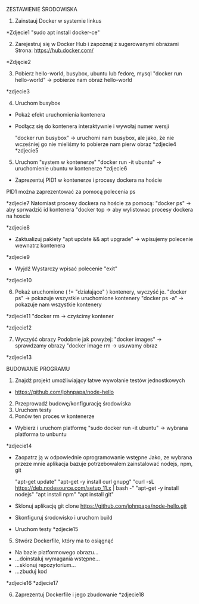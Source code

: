 ZESTAWIENIE ŚRODOWISKA

1. Zainstauj Docker w systemie linkus

*Zdjecie1
    "sudo apt install docker-ce"

2. Zarejestruj się w Docker Hub i zapoznaj z sugerowanymi obrazami
    Strona: https://hub.docker.com/

*Zdjęcie2


3. Pobierz hello-world, busybox, ubuntu lub fedorę, mysql
    "docker run hello-world" -> pobierze nam obraz hello-world

*zdjecie3

4. Uruchom busybox
- Pokaż efekt uruchomienia kontenera
- Podłącz się do kontenera interaktywnie i wywołaj numer wersji

    "docker run busybox" -> uruchomi nam busybox, ale jako, że nie wcześniej go nie mieliśmy to pobierze nam pierw obraz
*zdjecie4
*zdjecie5


5. Uruchom "system w kontenerze"
    "docker run -it ubuntu" -> uruchomienie ubuntu w kontenerze
*zdjecie6

- Zaprezentuj PID1 w kontenerze i procesy dockera na hoście

PID1 można zaprezentować za pomocą polecenia ps

*zdjecie7
Natomiast procesy dockera na hoście za pomocą:
    "docker ps" -> aby sprwadzić id kontenera
    "docker top <id kontenera> -> aby wylistowac procesy dockera na hoscie

*zdjecie8

- Zaktualizuj pakiety
    "apt update && apt upgrade" -> wpisujemy polecenie wewnatrz kontenera

*zdjecie9

- Wyjdź
    Wystarczy wpisać polecenie "exit"

*zdjecie10

6. Pokaż uruchomione ( != "działające" ) kontenery, wyczyść je.
    "docker ps" -> pokazuje wszystkie uruchomione kontenery
    "docker ps -a" -> pokazuje nam wszystkie kontenery

*zdjecie11
    "docker rm <id kontenera> -> czyścimy kontener

*zdjecie12

7. Wyczyść obrazy
Podobnie jak powyżej:
    "docker images" -> sprawdzamy obrazy
    "docker image rm <id obrazu> -> usuwamy obraz

*zdjecie13

BUDOWANIE PROGRAMU

1. Znajdź projekt umożliwiający łatwe wywołanie testów jednostkowych
 - https://github.com/johnpapa/node-hello
2. Przeprowadź budowę/konfigurację środowiska
3. Uruchom testy
4. Ponów ten proces w kontenerze
 - Wybierz i uruchom platformę
    "sudo docker run -it ubuntu" -> wybrana platforma to unbuntu

*zdjecie14

 - Zaopatrz ją w odpowiednie oprogramowanie wstępne
    Jako, ze wybrana przeze mnie aplikacja bazuje potrzebowalem zainstalować nodejs, npm, git

    "apt-get update"
    "apt-get -y install curl gnupg"
    "curl -sL https://deb.nodesource.com/setup_11.x  | bash -"
    "apt-get -y install nodejs"
    "apt install npm"
    "apt install git"

 - Sklonuj aplikację
    git clone https://github.com/johnpapa/node-hello.git

 - Skonfiguruj środowisko i uruchom build
 - Uruchom testy
*zdjecie15

5. Stwórz Dockerfile, który ma to osiągnąć
 - Na bazie platformowego obrazu...
 - ...doinstaluj wymagania wstępne...
 - ...sklonuj repozytorium...
 - ...zbuduj kod

*zdjecie16
*zdjecie17
 
6. Zaprezentuj Dockerfile i jego zbudowanie
*zdjecie18
